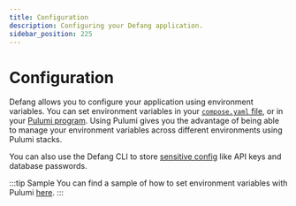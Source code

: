 ```yaml
---
title: Configuration
description: Configuring your Defang application.
sidebar_position: 225
---
```


# Configuration

Defang allows you to configure your application using environment variables. You can set environment variables in your [`compose.yaml` file](./compose.md), or in your [Pulumi program](./pulumi.md). Using Pulumi gives you the advantage of being able to manage your environment variables across different environments using Pulumi stacks.

You can also use the Defang CLI to store [sensitive config](./secrets.md) like API keys and database passwords.

:::tip Sample
You can find a sample of how to set environment variables with Pulumi [here](https://github.com/defang-io/defang/tree/main/samples/nodejs/remix-aiven-postgres).
:::
